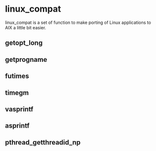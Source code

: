 # linux_compat

linux_compat is a set of function to make porting of Linux applications to AIX
a little bit easier.

## getopt_long

## getprogname

## futimes

## timegm

## vasprintf

## asprintf

## pthread_getthreadid_np

